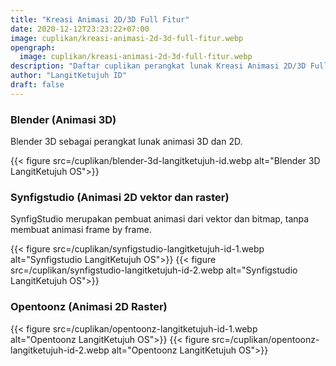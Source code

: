 ```yaml
---
title: "Kreasi Animasi 2D/3D Full Fitur"
date: 2020-12-12T23:23:22+07:00
image: cuplikan/kreasi-animasi-2d-3d-full-fitur.webp
opengraph:
  image: cuplikan/kreasi-animasi-2d-3d-full-fitur.webp
description: "Daftar cuplikan perangkat lunak Kreasi Animasi 2D/3D Full Fitur di LangitKetujuh OS"
author: "LangitKetujuh ID"
draft: false
---
```


### Blender (Animasi 3D)

Blender 3D sebagai perangkat lunak animasi 3D dan 2D.

{{< figure src=/cuplikan/blender-3d-langitketujuh-id.webp alt="Blender 3D LangitKetujuh OS">}}

### Synfigstudio (Animasi 2D vektor dan raster)

SynfigStudio merupakan pembuat animasi dari vektor dan bitmap, tanpa membuat animasi frame by frame.

{{< figure src=/cuplikan/synfigstudio-langitketujuh-id-1.webp alt="Synfigstudio LangitKetujuh OS">}}
{{< figure src=/cuplikan/synfigstudio-langitketujuh-id-2.webp alt="Synfigstudio LangitKetujuh OS">}}

### Opentoonz (Animasi 2D Raster)

{{< figure src=/cuplikan/opentoonz-langitketujuh-id-1.webp alt="Opentoonz LangitKetujuh OS">}}
{{< figure src=/cuplikan/opentoonz-langitketujuh-id-2.webp alt="Opentoonz LangitKetujuh OS">}}
